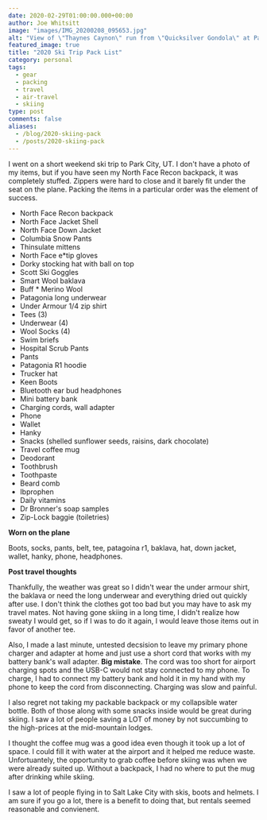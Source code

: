 ```yaml
---
date: 2020-02-29T01:00:00.000+00:00
author: Joe Whitsitt
image: "images/IMG_20200208_095653.jpg"
alt: "View of \"Thaynes Caynon\" run from \"Quicksilver Gondola\" at Park City, Utah"
featured_image: true
title: "2020 Ski Trip Pack List"
category: personal
tags: 
  - gear
  - packing
  - travel
  - air-travel
  - skiing
type: post
comments: false
aliases:
  - /blog/2020-skiing-pack
  - /posts/2020-skiing-pack
---
```

I went on a short weekend ski trip to Park City, UT. I don't have a photo of my items, but if you have seen my North Face Recon backpack, it was completely stuffed. Zippers were hard to close and it barely fit under the seat on the plane. Packing the items in a particular order was the element of success.

* North Face Recon backpack
* North Face Jacket Shell
* North Face Down Jacket
* Columbia Snow Pants
* Thinsulate mittens
* North Face e*tip gloves
* Dorky stocking hat with ball on top
* Scott Ski Goggles
* Smart Wool baklava
* Buff * Merino Wool
* Patagonia long underwear
* Under Armour 1/4 zip shirt
* Tees (3)
* Underwear (4)
* Wool Socks (4)
* Swim briefs
* Hospital Scrub Pants
* Pants
* Patagonia R1 hoodie
* Trucker hat
* Keen Boots
* Bluetooth ear bud headphones
* Mini battery bank
* Charging cords, wall adapter
* Phone
* Wallet
* Hanky
* Snacks (shelled sunflower seeds, raisins, dark chocolate)
* Travel coffee mug
* Deodorant
* Toothbrush
* Toothpaste
* Beard comb
* Ibprophen
* Daily vitamins
* Dr Bronner's soap samples
* Zip-Lock baggie (toiletries)

**Worn on the plane**

Boots, socks, pants, belt, tee, patagoina r1, baklava, hat, down jacket, wallet, hanky, phone, headphones.

**Post travel thoughts**

Thankfully, the weather was great so I didn't wear the under armour shirt, the baklava or need the long underwear and everything dried out quickly after use. I don't think the clothes got too bad but you may have to ask my travel mates. Not having gone skiing in a long time, I didn't realize how sweaty I would get, so if I was to do it again, I would leave those items out in favor of another tee.

Also, I made a last minute, untested decsision to leave my primary phone charger and adapter at home and just use a short cord that works with my battery bank's wall adapter. **Big mistake**. The cord was too short for airport charging spots and the USB-C would not stay connected to my phone. To charge, I had to connect my battery bank and hold it in my hand with my phone to keep the cord from disconnecting. Charging was slow and painful.

I also regret not taking my packable backpack or my collapsible water bottle. Both of those along with some snacks inside would be great during skiing. I saw a lot of people saving a LOT of money by not succumbing to the high-prices at the mid-mountain lodges.

I thought the coffee mug was a good idea even though it took up a lot of space. I could fill it with water at the airport and it helped me reduce waste. Unfortuantely, the opportunity to grab coffee before skiing was when we were already suited up. Without a backpack, I had no where to put the mug after drinking while skiing. 

I saw a lot of people flying in to Salt Lake City with skis, boots and helmets. I am sure if you go a lot, there is a benefit to doing that, but rentals seemed reasonable and convienent.
